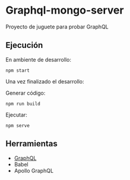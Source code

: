# Graphql-mongo-server
Proyecto de juguete para probar GraphQL

## Ejecución

En ambiente de desarrollo:

```
npm start
```

Una vez finalizado el desarrollo:

Generar código: 
```
npm run build
```

Ejecutar:
```
npm serve
```



## Herramientas

* [GraphQL](https://graphql.org)
* Babel
* Apollo GraphQL

